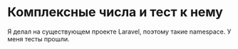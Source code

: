# Комплексные числа и тест к нему
Я делал на существующем проекте Laravel, поэтому такие namespace. 
У меня тесты прошли. 
